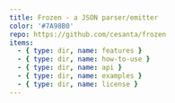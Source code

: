 ```yaml
---
title: Frozen - a JSON parser/emitter
color: '#7A98B0'
repo: https://github.com/cesanta/frozen
items:
  - { type: dir, name: features }
  - { type: dir, name: how-to-use }
  - { type: dir, name: api }
  - { type: dir, name: examples }
  - { type: dir, name: license }
---
```


